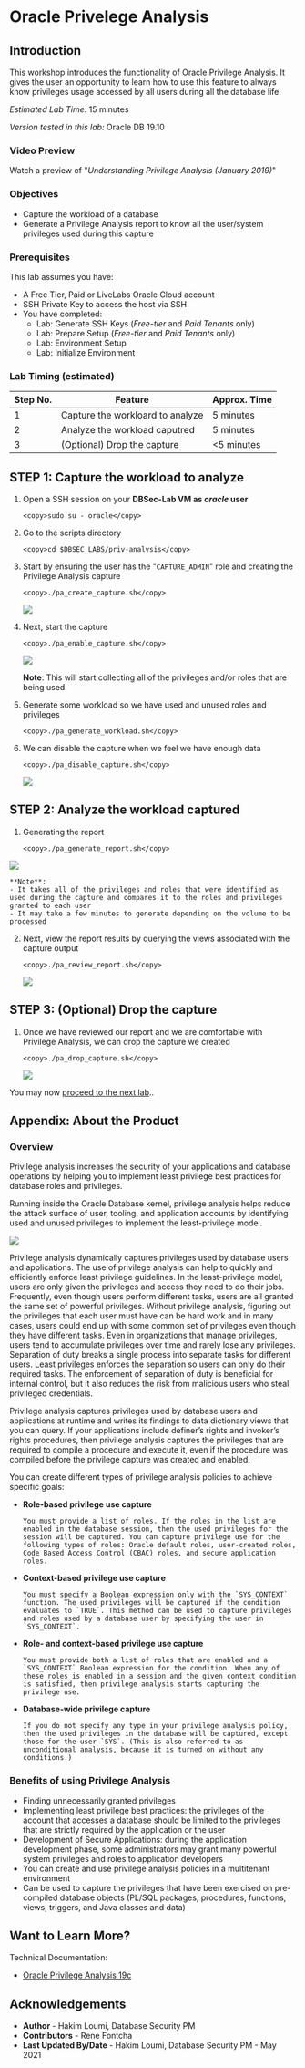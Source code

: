 # Oracle Privelege Analysis

## Introduction
This workshop introduces the functionality of Oracle Privilege Analysis. It gives the user an opportunity to learn how to use this feature to always know privileges usage accessed by all users during all the database life.

*Estimated Lab Time:* 15 minutes

*Version tested in this lab:* Oracle DB 19.10
### Video Preview
Watch a preview of "*Understanding Privilege Analysis (January 2019)*" [](youtube:3oRODVtWwbg)


### Objectives
- Capture the workload of a database
- Generate a Privilege Analysis report to know all the user/system privileges used during this capture

### Prerequisites
This lab assumes you have:
- A Free Tier, Paid or LiveLabs Oracle Cloud account
- SSH Private Key to access the host via SSH
- You have completed:
    - Lab: Generate SSH Keys (*Free-tier* and *Paid Tenants* only)
    - Lab: Prepare Setup (*Free-tier* and *Paid Tenants* only)
    - Lab: Environment Setup
    - Lab: Initialize Environment

### Lab Timing (estimated)
| Step No. | Feature | Approx. Time |
|--|------------------------------------------------------------|-------------|
| 1 | Capture the workloard to analyze | 5 minutes |
| 2 | Analyze the workload caputred | 5 minutes |
| 3 | (Optional) Drop the capture | <5 minutes |

## **STEP 1**: Capture the workload to analyze

1. Open a SSH session on your **DBSec-Lab VM as *oracle* user**

      ````
      <copy>sudo su - oracle</copy>
      ````

2. Go to the scripts directory

      ````
      <copy>cd $DBSEC_LABS/priv-analysis</copy>
      ````

3. Start by ensuring the user has the "`CAPTURE_ADMIN`" role and creating the Privilege Analysis capture

      ````
      <copy>./pa_create_capture.sh</copy>
      ````

   ![](./images/pa-001.png " ")

4. Next, start the capture

      ````
      <copy>./pa_enable_capture.sh</copy>
      ````

   ![](./images/pa-002.png " ")

    **Note**: This will start collecting all of the privileges and/or roles that are being used

5. Generate some workload so we have used and unused roles and privileges

      ````
      <copy>./pa_generate_workload.sh</copy>
      ````

6. We can disable the capture when we feel we have enough data

      ````
      <copy>./pa_disable_capture.sh</copy>
      ````

   ![](./images/pa-003.png " ")

## **STEP 2**: Analyze the workload captured

1.  Generating the report

      ````
      <copy>./pa_generate_report.sh</copy>
      ````

   ![](./images/pa-004.png " ")

    **Note**:
    - It takes all of the privileges and roles that were identified as used during the capture and compares it to the roles and privileges granted to each user
    - It may take a few minutes to generate depending on the volume to be processed

2. Next, view the report results by querying the views associated with the capture output

      ````
      <copy>./pa_review_report.sh</copy>
      ````

   ![](./images/pa-005.png " ")

## **STEP 3**: (Optional) Drop the capture

1. Once we have reviewed our report and we are comfortable with Privilege Analysis, we can drop the capture we created

      ````
      <copy>./pa_drop_capture.sh</copy>
      ````

   ![](./images/pa-006.png " ")

You may now [proceed to the next lab](#next)..

## **Appendix**: About the Product
### **Overview**
Privilege analysis increases the security of your applications and database operations by helping you to implement least privilege best practices for database roles and privileges.

Running inside the Oracle Database kernel, privilege analysis helps reduce the attack surface of user, tooling, and application accounts by identifying used and unused privileges to implement the least-privilege model.

   ![](./images/pa-concept.png " ")

Privilege analysis dynamically captures privileges used by database users and applications. The use of privilege analysis can help to quickly and efficiently enforce least privilege guidelines. In the least-privilege model, users are only given the privileges and access they need to do their jobs. Frequently, even though users perform different tasks, users are all granted the same set of powerful privileges. Without privilege analysis, figuring out the privileges that each user must have can be hard work and in many cases, users could end up with some common set of privileges even though they have different tasks. Even in organizations that manage privileges, users tend to accumulate privileges over time and rarely lose any privileges. Separation of duty breaks a single process into separate tasks for different users. Least privileges enforces the separation so users can only do their required tasks. The enforcement of separation of duty is beneficial for internal control, but it also reduces the risk from malicious users who steal privileged credentials.

Privilege analysis captures privileges used by database users and applications at runtime and writes its findings to data dictionary views that you can query. If your applications include definer’s rights and invoker’s rights procedures, then privilege analysis captures the privileges that are required to compile a procedure and execute it, even if the procedure was compiled before the privilege capture was created and enabled.

You can create different types of privilege analysis policies to achieve specific goals:

- **Role-based privilege use capture**

      You must provide a list of roles. If the roles in the list are enabled in the database session, then the used privileges for the session will be captured. You can capture privilege use for the following types of roles: Oracle default roles, user-created roles, Code Based Access Control (CBAC) roles, and secure application roles.

- **Context-based privilege use capture**

      You must specify a Boolean expression only with the `SYS_CONTEXT` function. The used privileges will be captured if the condition evaluates to `TRUE`. This method can be used to capture privileges and roles used by a database user by specifying the user in `SYS_CONTEXT`.

- **Role- and context-based privilege use capture**

      You must provide both a list of roles that are enabled and a `SYS_CONTEXT` Boolean expression for the condition. When any of these roles is enabled in a session and the given context condition is satisfied, then privilege analysis starts capturing the privilege use.

- **Database-wide privilege capture**

      If you do not specify any type in your privilege analysis policy, then the used privileges in the database will be captured, except those for the user `SYS`. (This is also referred to as unconditional analysis, because it is turned on without any conditions.)

### **Benefits of using Privilege Analysis**
- Finding unnecessarily granted privileges
- Implementing least privilege best practices: the privileges of the account that accesses a database should be limited to the privileges that are strictly required by the application or the user
- Development of Secure Applications: during the application development phase, some administrators may grant many powerful system privileges and roles to application developers
- You can create and use privilege analysis policies in a multitenant environment
- Can be used to capture the privileges that have been exercised on pre-compiled database objects (PL/SQL packages, procedures, functions, views, triggers, and Java classes and data)

## Want to Learn More?
Technical Documentation:
- [Oracle Privilege Analysis 19c](https://docs.oracle.com/en/database/oracle/oracle-database/19/dbseg/performing-privilege-analysis-find-privilege-use.html#GUID-44CB644B-7B59-4B3B-B375-9F9B96F60186)

## Acknowledgements
- **Author** - Hakim Loumi, Database Security PM
- **Contributors** - Rene Fontcha
- **Last Updated By/Date** - Hakim Loumi, Database Security PM - May 2021
